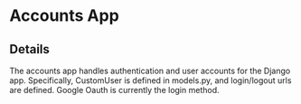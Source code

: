 # Accounts App

## Details
The accounts app handles authentication and user accounts for the Django app. Specifically, CustomUser is defined in models.py, and login/logout urls are defined. Google Oauth is currently the login method.
